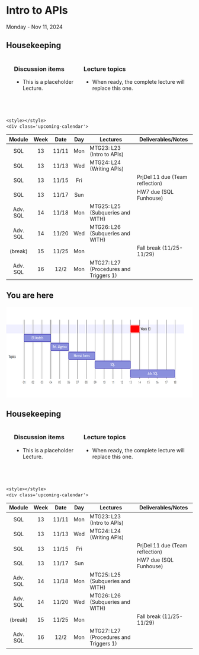 # Intro to APIs

Monday - Nov 11, 2024

## Housekeeping

<div class="columns">

<div class="column" width="9%">

</div>

<div class="column" width="45%">

### Discussion items

- This is a placeholder Lecture.

</div>

<div class="column" width="40%">

### Lecture topics

- When ready, the complete lecture will replace this one.

</div>

</div>

<div style="margin-top:25px">

 

</div>

<div>

    <style></style>
    <div class='upcoming-calendar'>

|  Module  | Week | Date  | Day | Lectures                               | Deliverables/Notes              |
|:--------:|:----:|:-----:|:---:|----------------------------------------|---------------------------------|
|   SQL    |  13  | 11/11 | Mon | MTG23: L23 (Intro to APIs)             |                                 |
|   SQL    |  13  | 11/13 | Wed | MTG24: L24 (Writing APIs)              |                                 |
|   SQL    |  13  | 11/15 | Fri |                                        | PrjDel 11 due (Team reflection) |
|   SQL    |  13  | 11/17 | Sun |                                        | HW7 due (SQL Funhouse)          |
| Adv. SQL |  14  | 11/18 | Mon | MTG25: L25 (Subqueries and WITH)       |                                 |
| Adv. SQL |  14  | 11/20 | Wed | MTG26: L26 (Subqueries and WITH)       |                                 |
| (break)  |  15  | 11/25 | Mon |                                        | Fall break (11/25-11/29)        |
| Adv. SQL |  16  | 12/2  | Mon | MTG27: L27 (Procedures and Triggers 1) |                                 |

</div>

</div>

## You are here

<img src="lecture-23_files\figure-commonmark\mermaid-figure-1.png"
style="width:8.17in;height:2.54in" />

## Housekeeping

<div class="columns">

<div class="column" width="9%">

</div>

<div class="column" width="45%">

### Discussion items

- This is a placeholder Lecture.

</div>

<div class="column" width="40%">

### Lecture topics

- When ready, the complete lecture will replace this one.

</div>

</div>

<div style="margin-top:25px">

 

</div>

<div>

    <style></style>
    <div class='upcoming-calendar'>

|  Module  | Week | Date  | Day | Lectures                               | Deliverables/Notes              |
|:--------:|:----:|:-----:|:---:|----------------------------------------|---------------------------------|
|   SQL    |  13  | 11/11 | Mon | MTG23: L23 (Intro to APIs)             |                                 |
|   SQL    |  13  | 11/13 | Wed | MTG24: L24 (Writing APIs)              |                                 |
|   SQL    |  13  | 11/15 | Fri |                                        | PrjDel 11 due (Team reflection) |
|   SQL    |  13  | 11/17 | Sun |                                        | HW7 due (SQL Funhouse)          |
| Adv. SQL |  14  | 11/18 | Mon | MTG25: L25 (Subqueries and WITH)       |                                 |
| Adv. SQL |  14  | 11/20 | Wed | MTG26: L26 (Subqueries and WITH)       |                                 |
| (break)  |  15  | 11/25 | Mon |                                        | Fall break (11/25-11/29)        |
| Adv. SQL |  16  | 12/2  | Mon | MTG27: L27 (Procedures and Triggers 1) |                                 |

</div>

</div>
